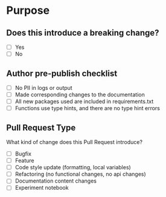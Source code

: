 # Purpose
<!-- Describe the intention of the changes being proposed. What problem does it solve or functionality does it add? -->

## Does this introduce a breaking change?
<!-- Mark one with an "x". -->

* [ ] Yes
* [ ] No

## Author pre-publish checklist
<!-- Please check check before publishing PR using "x". -->

* [ ] No PII in logs or output
* [ ] Made corresponding changes to the documentation
* [ ] All new packages used are included in requirements.txt
* [ ] Functions use type hints, and there are no type hint errors

## Pull Request Type

What kind of change does this Pull Request introduce?
<!-- Please check the one that applies to this PR using "x". -->

* [ ] Bugfix
* [ ] Feature
* [ ] Code style update (formatting, local variables)
* [ ] Refactoring (no functional changes, no api changes)
* [ ] Documentation content changes
* [ ] Experiment notebook
